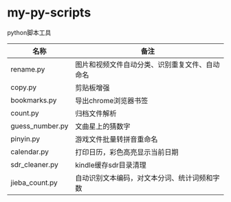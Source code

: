 # my-py-scripts
python脚本工具

|名称|备注|
|-|-|
|rename.py|图片和视频文件自动分类、识别重复文件、自动命名|
|copy.py|剪贴板增强|
|bookmarks.py|导出chrome浏览器书签|
|count.py|归档文件解析|
|guess_number.py|文曲星上的猜数字|
|pinyin.py|游戏文件批量转拼音重命名|
|calendar.py|打印日历，彩色高亮显示当前日期|
|sdr_cleaner.py|kindle缓存sdr目录清理|
|jieba_count.py|自动识别文本编码，对文本分词、统计词频和字数|


